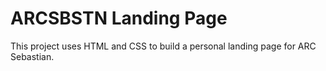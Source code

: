# ARCSBSTN Landing Page

This project uses HTML and CSS to build a personal landing page for ARC Sebastian.
